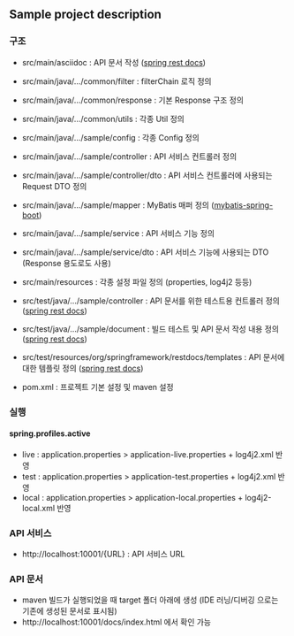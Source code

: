 ## Sample project description

### 구조
* src/main/asciidoc : API 문서 작성 ([spring rest docs](https://docs.spring.io/spring-restdocs/docs/current/reference/html5/))


* src/main/java/.../common/filter : filterChain 로직 정의
* src/main/java/.../common/response : 기본 Response 구조 정의
* src/main/java/.../common/utils : 각종 Util 정의


* src/main/java/.../sample/config : 각종 Config 정의
* src/main/java/.../sample/controller : API 서비스 컨트롤러 정의
* src/main/java/.../sample/controller/dto : API 서비스 컨트롤러에 사용되는 Request DTO 정의
* src/main/java/.../sample/mapper : MyBatis 매퍼 정의 ([mybatis-spring-boot](http://mybatis.org/spring-boot-starter/mybatis-spring-boot-autoconfigure/))
* src/main/java/.../sample/service : API 서비스 기능 정의
* src/main/java/.../sample/service/dto : API 서비스 기능에 사용되는 DTO (Response 용도로도 사용)


* src/main/resources : 각종 설정 파일 정의 (properties, log4j2 등등)


* src/test/java/.../sample/controller : API 문서를 위한 테스트용 컨트롤러 정의 ([spring rest docs](https://docs.spring.io/spring-restdocs/docs/current/reference/html5/))
* src/test/java/.../sample/document : 빌드 테스트 및 API 문서 작성 내용 정의 ([spring rest docs](https://docs.spring.io/spring-restdocs/docs/current/reference/html5/))
* src/test/resources/org/springframework/restdocs/templates : API 문서에 대한 템플릿 정의 ([spring rest docs](https://docs.spring.io/spring-restdocs/docs/current/reference/html5/))


* pom.xml : 프로젝트 기본 설정 및 maven 설정

### 실행
#### spring.profiles.active
* live : application.properties > application-live.properties + log4j2.xml 반영
* test : application.properties > application-test.properties + log4j2.xml 반영
* local : application.properties > application-local.properties + log4j2-local.xml 반영

### API 서비스
* http://localhost:10001/{URL} : API 서비스 URL

### API 문서
* maven 빌드가 실행되었을 때 target 폴더 아래에 생성 (IDE 러닝/디버깅 으로는 기존에 생성된 문서로 표시됨)
* http://localhost:10001/docs/index.html 에서 확인 가능
